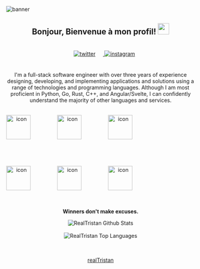 ![banner](https://user-images.githubusercontent.com/75189508/183313840-fbca3224-364c-4014-b5d5-7b5798330f06.png)

<div align="center">
<h2> Bonjour, Bienvenue à mon profil! <img src="https://github.com/realTristan/realTristan/blob/main/gifs/Hi.gif" width="30"></h2>
<a href="https://twitter.com/tristans121" target="_blank">
<img src=https://img.shields.io/badge/twitter-%2300acee.svg?color=1DA1F2&style=for-the-badge&logo=twitter&logoColor=white alt=twitter style="margin-bottom: 5px; padding: 20px;" />
</a>
<a href="https://www.instagram.com/tristann.simpson/" target="_blank">
<img src=https://img.shields.io/badge/instagram-%ff5851db.svg?color=C13584&style=for-the-badge&logo=instagram&logoColor=white alt=instagram style="margin-bottom: 5px;" />
</a>

I'm a full-stack software engineer with over three years of experience designing, developing, and implementing applications and solutions using a range of technologies and programming languages. Although I am most proficient in Python, Go, Rust, C++, and Angular/Svelte, I can confidently understand the majority of other languages and services.
<br />
<br />

<div style="display: flex;">
    <img src="https://techstack-generator.vercel.app/python-icon.svg" alt="icon" width="65" style="width: 65px; height: 65px; margin-right: 71px; margin-bottom: 71px;" />
    <img src="https://techstack-generator.vercel.app/restapi-icon.svg" alt="icon" width="65" style="width: 65px; height: 65px; margin-right: 71px; margin-bottom: 71px;" />
    <img src="https://techstack-generator.vercel.app/mysql-icon.svg" alt="icon" width="65" style="width: 65px; height: 65px; margin-right: 0px; margin-bottom: 71px;" />
</div>

<div style="display: flex;">
    <img src="https://techstack-generator.vercel.app/aws-icon.svg" alt="icon" width="65" style="width: 65px; height: 65px; margin-right: 71px; margin-bottom: 0px;" />
    <img src="https://techstack-generator.vercel.app/java-icon.svg" alt="icon" width="65" style="width: 65px; height: 65px; margin-right: 71px; margin-bottom: 0px;" />
    <img src="https://techstack-generator.vercel.app/cpp-icon.svg" alt="icon" width="65" style="width: 65px; height: 65px; margin-right: 0px; margin-bottom: 0px;" />
</div>

<br />
<br />

**Winners don't make excuses.**

<img align="center" src="https://github-readme-stats.vercel.app/api?username=realTristan&include_all_commits=true&count_private=true&show_icons=true&line_height=30&theme=radical" alt="RealTristan Github Stats">
<br />
<br />

<img src="https://github-readme-stats.vercel.app/api/top-langs/?username=realTristan&layout=compact&theme=radical" alt="RealTristan Top Languages"/>
</div>

<br />
<br />
<div align="center">

[realTristan](https://github.com/realTristan)
